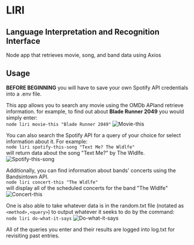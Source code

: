 # LIRI
## Language Interpretation and Recognition Interface
Node app that retrieves movie, song, and band data using Axios

## Usage  

**BEFORE BEGINNING** you will have to save your own Spotify API credentials into a .env file.  

This app allows you to search any movie using the OMDb APIand retrieve information. for example, to find out about **Blade Runner 2049** you would simply enter:   
```node liri movie-this "Blade Runner 2049"```
![Movie-this](/images/movie-this.gif)  

You can also search the Spotify API for a query of your choice for select information about it. For example:  
```node liri spotify-this-song "Text Me? The Wldlfe"```  
will return data about the song "Text Me?" by The Wldlfe.
![Spotify-this-song](/images/spotify-this-song.gif)  

Additionally, you can find information about bands' concerts using the Bandsintown API.  
```node liri concert-this "The Wldlfe"```   
will display all of the scheduled concerts for the band "The Wldlfe"  
![Concert-this](/images/concert-this.gif)  

One is also able to take whatever data is in the random.txt file (notated as `<method>,<query>`) to output whatever it seeks to do by the command:  
 ```node liri do-what-it-says```
 ![Do-what-it-says](/images/do-what-it-says.gif)  
 
 All of the queries you enter and their results are logged into log.txt for revisiting past entries.
